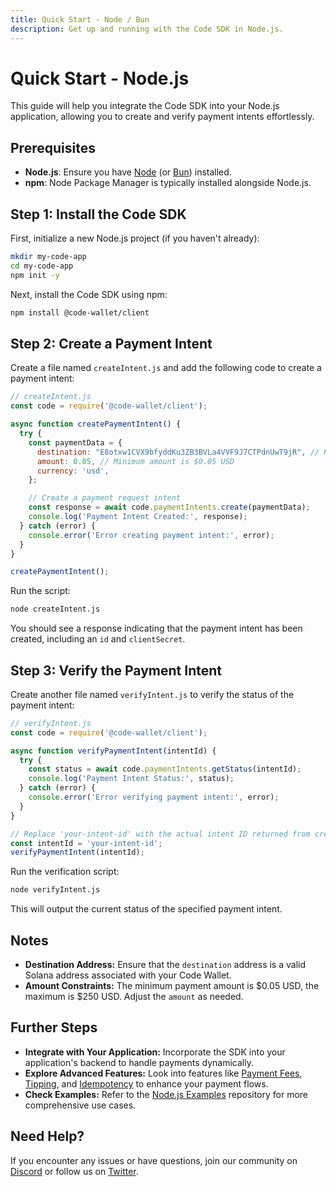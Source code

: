```yaml
---
title: Quick Start - Node / Bun
description: Get up and running with the Code SDK in Node.js.
---
```

# Quick Start - Node.js

This guide will help you integrate the Code SDK into your Node.js application,
allowing you to create and verify payment intents effortlessly.

## Prerequisites

- **Node.js**: Ensure you have [Node](https://nodejs.org/) (or [Bun](https://bun.sh/)) installed.
- **npm**: Node Package Manager is typically installed alongside Node.js.

## Step 1: Install the Code SDK

First, initialize a new Node.js project (if you haven't already):

```bash
mkdir my-code-app
cd my-code-app
npm init -y
```

Next, install the Code SDK using npm:

```bash
npm install @code-wallet/client
```

## Step 2: Create a Payment Intent

Create a file named `createIntent.js` and add the following code to create a payment intent:

```javascript
// createIntent.js
const code = require('@code-wallet/client');

async function createPaymentIntent() {
  try {
    const paymentData = {
      destination: "E8otxw1CVX9bfyddKu3ZB3BVLa4VVF9J7CTPdnUwT9jR", // Replace with your destination address
      amount: 0.05, // Minimum amount is $0.05 USD
      currency: 'usd',
    };

    // Create a payment request intent
    const response = await code.paymentIntents.create(paymentData);
    console.log('Payment Intent Created:', response);
  } catch (error) {
    console.error('Error creating payment intent:', error);
  }
}

createPaymentIntent();
```

Run the script:

```bash
node createIntent.js
```

You should see a response indicating that the payment intent has been created, including an `id` and `clientSecret`.

## Step 3: Verify the Payment Intent

Create another file named `verifyIntent.js` to verify the status of the payment intent:

```javascript
// verifyIntent.js
const code = require('@code-wallet/client');

async function verifyPaymentIntent(intentId) {
  try {
    const status = await code.paymentIntents.getStatus(intentId);
    console.log('Payment Intent Status:', status);
  } catch (error) {
    console.error('Error verifying payment intent:', error);
  }
}

// Replace 'your-intent-id' with the actual intent ID returned from createIntent.js
const intentId = 'your-intent-id';
verifyPaymentIntent(intentId);
```

Run the verification script:

```bash
node verifyIntent.js
```

This will output the current status of the specified payment intent.

## Notes

- **Destination Address:** Ensure that the `destination` address is a valid Solana address associated with your Code Wallet.
- **Amount Constraints:** The minimum payment amount is $0.05 USD, the maximum is $250 USD. Adjust the `amount` as needed.

## Further Steps

- **Integrate with Your Application:** Incorporate the SDK into your application's backend to handle payments dynamically.
- **Explore Advanced Features:** Look into features like [Payment Fees](./payment-fees), [Tipping](./tipping), and [Idempotency](../reference/idempotency) to enhance your payment flows.
- **Check Examples:** Refer to the [Node.js Examples](https://github.com/code-payments/code-sdk/tree/main/examples) repository for more comprehensive use cases.

## Need Help?

If you encounter any issues or have questions, join our community on [Discord](https://discord.gg/T8Tpj8DBFp) or follow us on [Twitter](https://twitter.com/getcode).
